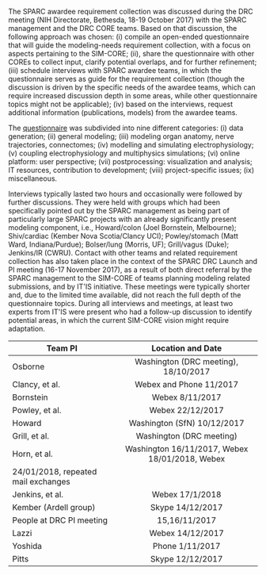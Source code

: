 

The SPARC awardee requirement collection was discussed during the DRC
meeting (NIH Directorate, Bethesda, 18-19 October 2017) with the SPARC
management and the DRC CORE teams. Based on that discussion, the
following approach was chosen: (i) compile an open-ended questionnaire that will
guide the modeling-needs requirement collection, with a focus on aspects
pertaining to the SIM-CORE; (ii), share the questionnaire 
with other COREs to collect input, clarify potential overlaps, and
for further refinement; (iii) schedule interviews with
SPARC awardee teams, in which the questionnaire serves as guide for the
requirement collection (though the discussion is driven by the specific
needs of the awardee teams, which can require increased discussion depth
in some areas, while other questionnaire topics might not be applicable);
(iv) based on the interviews, request additional information (publications,
models) from the awardee teams.

The [questionnaire](../reqs/Questionnaire_SPARC_Teams_v5.pdf) was subdivided into nine 
different categories: (i)
data generation; (ii) general modeling; (iii) modeling organ anatomy, nerve
trajectories, connectomes; (iv) modelling and simulating electrophysiology;
(v) coupling electrophysiology and multiphysics simulations; (vi) online
platform: user perspective; (vii) postprocessing: visualization and
analysis; IT resources, contribution to development; (viii) project-specific
issues; (ix) miscellaneous.

Interviews typically lasted
two hours and occasionally were followed by further discussions. They were held with 
groups which had been specifically pointed
out by the SPARC management as being part of particularly large SPARC projects with an
already significantly present modeling component, i.e., Howard/colon (Joel
Bornstein, Melbourne); Shiv/cardiac (Kember Nova Scotia/Clancy UCI);
Powley/stomach (Matt Ward, Indiana/Purdue); Bolser/lung (Morris, UF);
Grill/vagus (Duke); Jenkins/IR (CWRU). 
Contact with other teams and related requirement collection has also taken
place in the context of the SPARC DRC Launch and PI meeting (16-17
November 2017), as a result of both direct referral by the SPARC management to
the SIM-CORE of teams planning modeling related submissions, and by IT'IS
initiative. These meetings were typically shorter and, due to the limited time available, did 
not reach
the full depth of the questionnaire topics. During all interviews and meetings, at
least two experts from IT'IS were present who had a follow-up discussion to identify 
potential areas, in
which the current SIM-CORE vision might require adaptation.




| Team PI       | Location and Date |
| ------------- |:-------------:|
| Osborne     | Washington (DRC meeting), 18/10/2017 |
| Clancy, et al.     | Webex and Phone 11/2017      |
| Bornstein | Webex 8/11/2017      |
| Powley, et al.	| Webex 22/12/2017 |
| Howard	| Washington (SfN) 10/12/2017 |
| Grill, et al.	| Washington (DRC meeting)|
| Horn, et al.	| Washington 16/11/2017, Webex 18/01/2018, Webex
24/01/2018, repeated mail exchanges |
| Jenkins, et al.	| Webex 17/1/2018 |
| Kember (Ardell group)	| Skype 14/12/2017 |
| People at DRC PI meeting  | 15,16/11/2017 |
| Lazzi	| Webex 14/12/2017 |
| Yoshida	| Phone 1/11/2017 |
| Pitts	| Skype 12/12/2017 |


